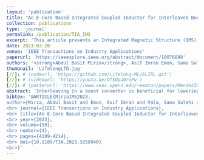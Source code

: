 ```yaml
---
layout: 'publication'
title: "An E-Core Based Integrated Coupled Inductor for Interleaved Boost Converter"
collection: publications
type: 'journal'
permalink: /publication/TIA_IMS
excerpt: 'This article presents an Integrated Magnetic Structure (IMS), based on a gapped EE-core, is proposed for Interleaved Boost Converter that combines both CM and DM inductances in a single core.'
date: 2023-03-20
venue: 'IEEE Transactions on Industry Applications'
paperurl: 'https://ieeexplore.ieee.org/abstract/document/10076898'
authors: '<strong>Abdul Basit Mirza</strong>, Asif Imran Emon, Sama Salehi Vala and <a href="https://www.stonybrook.edu/commcms/electrical/people/-core_faculty/luo_fang">Fang Luo</a>'
thumbnail: 'LifelongLfD.jpg'
[//]: # (codeurl: 'https://github.com/Lifelong-ML/ELIRL.git')
[//]: # (videourl: 'https://youtu.be/Of5OyuOrePw')
[//]: # (posterurl: 'https://www.seas.upenn.edu/~eeaton/papers/Mendez2018Lifelong-poster.pdf')
abstract: 'Interleaving in a boost converter is beneficial for lowering input and output current ripples through ripple cancellation due to phase-shift between channel currents. However, interleaving does not affect the channel current ripple. The channel current comprises circulating Differential Mode (DM) current and Common Mode (CM) boost current, whose ripples constitute the total channel current ripple. Inverse coupling between channel inductors effectively lowers channel current ripple while maintaining the same input and output current ripples. However, with a single inverse coupled inductor, its leakage inductance, which serves as a boost inductor, depends on the winding arrangement and is challenging to balance in both channels. To overcome this, the inverse coupled inductor can be implemented as a cascade of inverse (DM inductance) and direct (CM inductance) coupled inductors. The DM and CM currents and their ripples then depend on CM and DM inductances, respectively. Nonetheless, this approach results in increased size and count of magnetic cores. In this paper, an Integrated Magnetic Structure (IMS), based on a gapped EE-core, is proposed that combines both CM and DM inductances in a single core. The CM and DM inductances are independent and depend on separate winding turns. A reluctance model is derived, and a design procedure is developed where core parameters are expressed in terms of converter parameters. Finally, the proposed IMS concept is validated through a 300 W, 100 V to 168 V prototype, switching at 70 kHz.'
bibtex: '@ARTICLE{MirzaIMS2023,
author={Mirza, Abdul Basit and Emon, Asif Imran and Vala, Sama Salehi and Luo, Fang},
<br> journal={IEEE Transactions on Industry Applications},   
<br> title={An E-Core Based Integrated Coupled Inductor for Interleaved Boost Converter}, 
<br> year={2023},
<br> volume={59},
<br> number={4},
<br> pages={4199-4214},
<br> doi={10.1109/TIA.2023.3258940}
<br>}'
---
```

